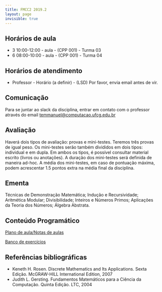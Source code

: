 ```yaml
---
title: FMCC2 2019.2
layout: page
invisible: true
---
```


## Horários de aula

* 3 10:00-12:00 - aula - (CPP 001) - Turma 03
* 6 08:00-10:00 - aula - (CPP 001) - Turma 04

## Horários de atendimento

* Professor - Horário (a definir) - (LSD) Por favor, envia email antes de vir.

## Comunicação

Para se juntar ao slack da disciplina, entrar em contato com o professor através do email temmanuel@computacao.ufcg.edu.br

## Avaliação
Haverá dois tipos de avaliação: provas e mini-testes. Teremos três provas de igual peso. Os mini-testes serão também divididos em dois tipos: individual e em dupla. Em ambos os tipos, é possível consultar material escrito (livros ou anotações). A duração dos mini-testes será definida de maneira ad-hoc. A média dos mini-testes, em caso de pontuação máxima, podem acrescentar 1.5 pontos extra na média final da disciplina.

## Ementa

Técnicas de Demonstração Matemática; Indução e Recursividade; Aritmética Modular; Divisibilidade; Inteiros e Números Primos; Aplicações da Teoria dos Números; Álgebra Abstrata.

## Conteúdo Programático

[Plano de aula/Notas de aulas](https://docs.google.com/spreadsheets/d/1m9Dz6x7a1J3fWkj5lwHxLWyKBLspq7MhenclDKhpwZM/edit?usp=sharing)

[Banco de exercícios](https://www.overleaf.com/project/5b8d2a7eb0533c4b9b7febff)

## Referências bibliográficas

* Keneth H. Rosen. Discrete Mathematics and Its Applications. Sexta Edição. McGRAW-HILL International Edition, 2007
* Judith L. Gersting. Fundamentos Matemáticos para a Ciência da Computação. Quinta Edição. LTC, 2004
